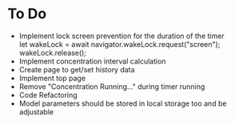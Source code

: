 # To Do

- Implement lock screen prevention for the duration of the timer  
    let wakeLock = await navigator.wakeLock.request("screen");
    wakeLock.release();
- Implement concentration interval calculation
- Create page to get/set history data
- Implement top page
- Remove "Concentration Running..." during timer running
- Code Refactoring
- Model parameters should be stored in local storage too and be adjustable